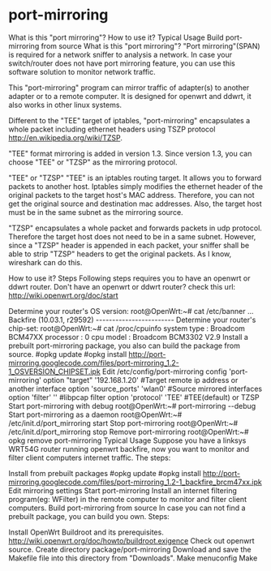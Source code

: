 # port-mirroring


What is this "port mirroring"?
How to use it?
Typical Usage
Build port-mirroring from source
What is this "port mirroring"?
"Port mirroring"(SPAN) is required for a network sniffer to analysis a network. In case your switch/router does not have port mirroring feature, you can use this software solution to monitor network traffic.

This "port-mirroring" program can mirror traffic of adapter(s) to another adapter or to a remote computer. It is designed for openwrt and ddwrt, it also works in other linux systems.

Different to the "TEE" target of iptables, "port-mirroring" encapsulates a whole packet including ethernet headers using TSZP protocol http://en.wikipedia.org/wiki/TZSP.

"TEE" format mirroring is added in version 1.3. Since version 1.3, you can choose "TEE" or "TZSP" as the mirroring protocol.

"TEE" or "TZSP"
"TEE" is an iptables routing target. It allows you to forward packets to another host. Iptables simply modifies the ethernet header of the original packets to the target host's MAC address. Therefore, you can not get the original source and destination mac addresses. Also, the target host must be in the same subnet as the mirroring source.

"TZSP" encapsulates a whole packet and forwards packets in udp protocol. Therefore the target host does not need to be in a same subnet. However, since a "TZSP" header is appended in each packet, your sniffer shall be able to strip "TZSP" headers to get the original packets. As I know, wireshark can do this.

How to use it?
Steps
Following steps requires you to have an openwrt or ddwrt router. Don't have an openwrt or ddwrt router? check this url: http://wiki.openwrt.org/doc/start

Determine your router's OS version:
root@OpenWrt:~# cat /etc/banner
 ...
 Backfire (10.03.1, r29592) ------------------------
Determine your router's chip-set:
root@OpenWrt:~# cat /proc/cpuinfo
system type             : Broadcom BCM47XX
processor               : 0
cpu model               : Broadcom BCM3302 V2.9
Install a prebuilt port-mirroring package, you also can build the package from source.
#opkg update
#opkg install http://port-mirroring.googlecode.com/files/port-mirroring_1.2-1_OSVERSION_CHIPSET.ipk
Edit /etc/config/port-mirroring
config 'port-mirroring'
       option "target" '192.168.1.20'      #Target remote ip address or another interface
       option 'source_ports' 'wlan0'       #Source mirrored interfaces
       option 'filter' ''                    #libpcap filter
       option 'protocol' 'TEE'             #TEE(default) or TZSP
Start port-mirroring with debug
root@OpenWrt:~# port-mirroring --debug
Start port-mirroring as a daemon
root@OpenWrt:~# /etc/init.d/port_mirroring start
Stop port-mirroring
root@OpenWrt:~# /etc/init.d/port_mirroring stop
Remove port-mirroring
root@OpenWrt:~# opkg remove port-mirroring
Typical Usage
Suppose you have a linksys WRT54G router running openwrt backfire, now you want to monitor and filter client computers internet traffic. The steps:

Install from prebuilt packages
#opkg update
#opkg install http://port-mirroring.googlecode.com/files/port-mirroring_1.2-1_backfire_brcm47xx.ipk
Edit mirroring settings
Start port-mirroring
Install an internet filtering program(eg: WFilter) in the remote computer to monitor and filter client computers.
Build port-mirroring from source
In case you can not find a prebuilt package, you can build you own. Steps:

Install OpenWrt Buildroot and its prerequisites. http://wiki.openwrt.org/doc/howto/buildroot.exigence
Check out openwrt source.
Create directory package/port-mirroring
Download and save the Makefile file into this directory from "Downloads".
Make menuconfig
Make
